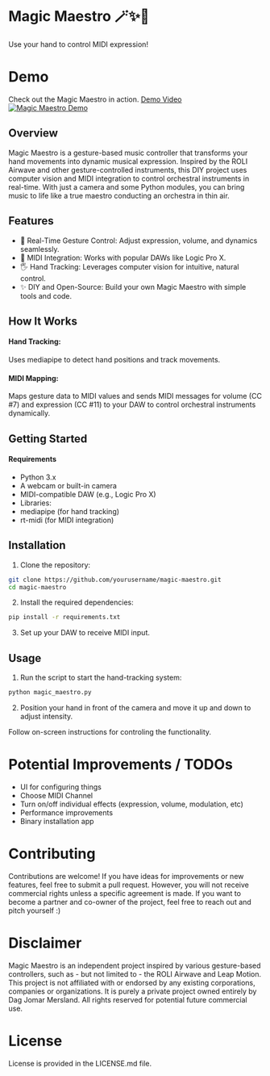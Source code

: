 # Magic Maestro 🪄✨🎹
Use your hand to control MIDI expression!

# Demo
Check out the Magic Maestro in action.
[Demo Video](https://www.youtube.com/watch?v=y1Bmcsmi3AA)
[![Magic Maestro Demo](https://img.youtube.com/vi/y1Bmcsmi3AA/0.jpg)](https://www.youtube.com/watch?v=y1Bmcsmi3AA)


## Overview
Magic Maestro is a gesture-based music controller that transforms your hand movements into dynamic musical expression. Inspired by the ROLI Airwave and other gesture-controlled instruments, this DIY project uses computer vision and MIDI integration to control orchestral instruments in real-time. With just a camera and some Python modules, you can bring music to life like a true maestro conducting an orchestra in thin air.

## Features
- 🎵 Real-Time Gesture Control: Adjust expression, volume, and dynamics seamlessly.
- 🎹 MIDI Integration: Works with popular DAWs like Logic Pro X.
- 🖐️ Hand Tracking: Leverages computer vision for intuitive, natural control.
- ✨ DIY and Open-Source: Build your own Magic Maestro with simple tools and code.


## How It Works
#### Hand Tracking:
Uses mediapipe to detect hand positions and track movements.

#### MIDI Mapping:
Maps gesture data to MIDI values and sends MIDI messages for
volume (CC #7) and expression (CC #11) to your DAW
to control orchestral instruments dynamically.


## Getting Started
#### Requirements
- Python 3.x
- A webcam or built-in camera
- MIDI-compatible DAW (e.g., Logic Pro X)
- Libraries:
- mediapipe (for hand tracking)
- rt-midi (for MIDI integration)

## Installation
1. Clone the repository:
```bash
git clone https://github.com/yourusername/magic-maestro.git
cd magic-maestro
```

2. Install the required dependencies:
```bash
pip install -r requirements.txt
```
3. Set up your DAW to receive MIDI input.

## Usage
1. Run the script to start the hand-tracking system:
```bash
python magic_maestro.py
```

2. Position your hand in front of the camera and move it up and down to adjust intensity.

Follow on-screen instructions for controling the functionality.


# Potential Improvements / TODOs
- UI for configuring things
- Choose MIDI Channel
- Turn on/off individual effects  (expression, volume, modulation, etc)
- Performance improvements
- Binary installation app

# Contributing
Contributions are welcome! If you have ideas for improvements or new features, feel free to submit a pull request. However, you will not receive commercial rights unless a specific agreement is made. If you  want to become a partner and co-owner of the project, feel free to reach out and pitch yourself :)

# Disclaimer
Magic Maestro is an independent project inspired by various gesture-based controllers, such as - but not limited to - the ROLI Airwave and Leap Motion. This project is not affiliated with or endorsed by any existing corporations, companies or organizations. It is purely a private project owned entirely by Dag Jomar Mersland. All rights reserved for potential future commercial use.

# License
License is provided in the LICENSE.md file.


